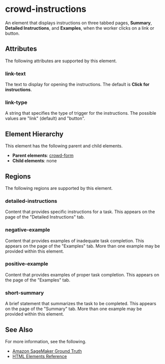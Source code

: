 # crowd\-instructions<a name="sms-ui-template-crowd-instructions"></a>

An element that displays instructions on three tabbed pages, **Summary**, **Detailed Instructions**, and **Examples**, when the worker clicks on a link or button\.

## Attributes<a name="instructions-attributes"></a>

The following attributes are supported by this element\.

### link\-text<a name="instructions-attributes-link-text"></a>

The text to display for opening the instructions\. The default is **Click for instructions**\.

### link\-type<a name="instructions-attributes-link-type"></a>

A string that specifies the type of trigger for the instructions\. The possible values are "link" \(default\) and "button"\.

## Element Hierarchy<a name="instructions-element-hierarchy"></a>

This element has the following parent and child elements\.
+ **Parent elements**: [crowd\-form](sms-ui-template-crowd-form.md)
+ **Child elements**: none

## Regions<a name="instructions-regions"></a>

The following regions are supported by this element\.

### detailed\-instructions<a name="instructions-regions-detailed-instructions"></a>

Content that provides specific instructions for a task\. This appears on the page of the "Detailed Instructions" tab\.

### negative\-example<a name="instructions-regions-negative-examples"></a>

Content that provides examples of inadequate task completion\. This appears on the page of the "Examples" tab\. More than one example may be provided within this element\.

### positive\-example<a name="instructions-regions-positive-examples"></a>

Content that provides examples of proper task completion\. This appears on the page of the "Examples" tab\.

### short\-summary<a name="instructions-regions-short-summary"></a>

A brief statement that summarizes the task to be completed\. This appears on the page of the "Summary" tab\. More than one example may be provided within this element\.

## See Also<a name="instructions-see-also"></a>

For more information, see the following\.
+ [Amazon SageMaker Ground Truth](sms.md)
+ [HTML Elements Reference](sms-ui-template-reference.md)